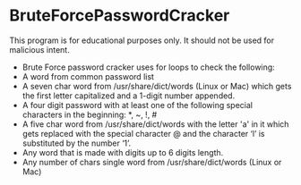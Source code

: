 # BruteForcePasswordCracker

This program is for educational purposes only. It should not be used for malicious intent.

* Brute Force password cracker uses for loops to check the following: 
* A word from common password list
* A seven char word from /usr/share/dict/words (Linux or Mac) which gets the first
letter capitalized and a 1-digit number appended.
* A four digit password with at least one of the following special characters in the
beginning: *, ~, !, #
* A five char word from /usr/share/dict/words with the letter 'a' in it which gets replaced
with the special character @ and the character ‘l’ is substituted by the number ‘1’.
* Any word that is made with digits up to 6 digits length.
* Any number of chars single word from /usr/share/dict/words (Linux or Mac)
